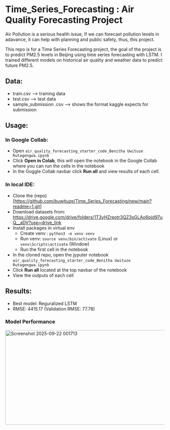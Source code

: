 # Time_Series_Forecasting : Air Quality Forecasting Project

Air Pollution is a serious health issue, If we can forecast pollution levels in adavance, it can help with planning and public safety, thus, this project.

This repo is for a Time Series Forecasting project, the goal of the project is to predict PM2.5 levels in Beijing using time series forecasting with LSTM. I trained different models on historical air quality and weather data to predict future PM2.5.

## Data:

- train.csv --> training data
- test.csv --> test data
- sample_submission .csv --> shows the format kaggle expects for submission

## Usage:

### In Google Collab: 

 - Open `air_quality_forecasting_starter_code_Benitha Uwituze Rutagengwa.ipynb`
 - Click **Open in Colab**, this will open the notebook in the Google Collab where you can run the cells in the notebook
 - In the Goggle Collab navbar click **Run all** and view results of each cell.

### In local IDE:

- Clone the (repo)[https://github.com/buwituze/Time_Series_Forecasting/new/main?readme=1.git]
- Download datasets from: https://drive.google.com/drive/folders/1T3yHZreotr3QZ3sGLAo6pjd97uQ__aDV?usp=drive_link
- Install packages in virtual env
  - Create venv : `python3 -m venv venv`
  - Run venv: `source venv/bin/activate` (Linux) or `venv\Scripts\activate`  (Window)
  - Run the first cell in the notebook 
- In the cloned repo, open the jyputer notebook `air_quality_forecasting_starter_code_Benitha Uwituze Rutagengwa.ipynb`
-  Click **Run all** located at the top navbar of the notebook
- View the outputs of each cell

## Results:

- Best model: Reguralized LSTM
- RMSE: 4415.17 (Validation RMSE: 77.78)

### Model Performance

<img width="1207" height="299" alt="Screenshot 2025-09-22 001713" src="https://github.com/user-attachments/assets/59bec62a-d62a-4826-b42f-4b999ac6ed1b" />
